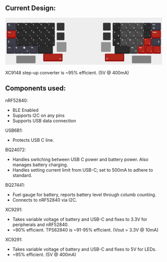 ## Current Design:

![1727484821589](imgs/keyboard-layout%20(1).jpg)

XC9148 step-up converter is ~95% efficient. (5V @ 400mA)

## Components used:
nRF52840:
- BLE Enabled
- Supports I2C on any pins
- Supports USB data connection
  
USB6B1:
- Protects USB C line.

BQ24072:
- Handles switching between USB C power and battery power. Also manages battery charging.
- Handles setting current limit from USB-C; set to 500mA to adhere to standard.

BQ27441:
- Fuel gauge for battery, reports battery level through columb counting.
- Connects to nRF52840 via I2C.

XC9291:
- Takes variable voltage of battery and USB-C and fixes to 3.3V for peripherals and nRF52840.
- ~90% efficient. TPS62840 is ~91-95% efficient. (Vout = 3.3V @ 10mA)

XC9291:
- Takes variable voltage of battery and USB-C and fixes to 5V for LEDs.
- ~95% efficient. (5V @ 400mA)